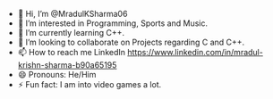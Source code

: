 - 👋 Hi, I’m @MradulKSharma06
- 👀 I’m interested in Programming, Sports and Music.
- 🌱 I’m currently learning C++.
- 💞️ I’m looking to collaborate on Projects regarding C and C++.
- 📫 How to reach me LinkedIn https://www.linkedin.com/in/mradul-krishn-sharma-b90a65195
- 😄 Pronouns: He/Him
- ⚡ Fun fact: I am into video games a lot.

<!---
MradulKSharma06/MradulKSharma06 is a ✨ special ✨ repository because its `README.md` (this file) appears on your GitHub profile.
You can click the Preview link to take a look at your changes.
--->
